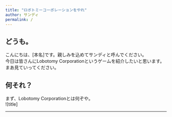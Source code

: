 ```yaml
---
title: "ロボトミーコーポレーションをやれ"
author: サンディ
permalink: /
---
```


## どうも。

こんにちは、[本名]です。親しみを込めてサンディと呼んでください。  
今日は皆さんにLobotomy Corporationというゲームを紹介したいと思います。
まあ見ていってください。  

## 何それ？

まず、Lobotomy Corporationとは何ぞや。  
![title]



---

